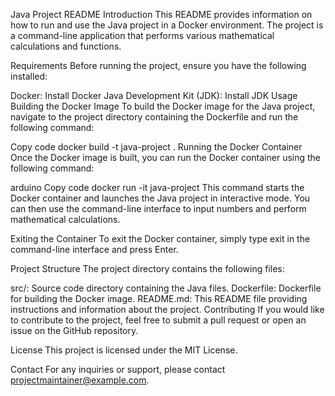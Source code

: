 Java Project README
Introduction
This README provides information on how to run and use the Java project in a Docker environment. The project is a command-line application that performs various mathematical calculations and functions.

Requirements
Before running the project, ensure you have the following installed:

Docker: Install Docker
Java Development Kit (JDK): Install JDK
Usage
Building the Docker Image
To build the Docker image for the Java project, navigate to the project directory containing the Dockerfile and run the following command:

Copy code
docker build -t java-project .
Running the Docker Container
Once the Docker image is built, you can run the Docker container using the following command:

arduino
Copy code
docker run -it java-project
This command starts the Docker container and launches the Java project in interactive mode. You can then use the command-line interface to input numbers and perform mathematical calculations.

Exiting the Container
To exit the Docker container, simply type exit in the command-line interface and press Enter.

Project Structure
The project directory contains the following files:

src/: Source code directory containing the Java files.
Dockerfile: Dockerfile for building the Docker image.
README.md: This README file providing instructions and information about the project.
Contributing
If you would like to contribute to the project, feel free to submit a pull request or open an issue on the GitHub repository.

License
This project is licensed under the MIT License.

Contact
For any inquiries or support, please contact projectmaintainer@example.com.

